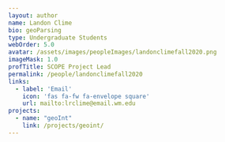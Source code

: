 ```yaml
---
layout: author
name: Landon Clime
bio: geoParsing
type: Undergraduate Students
webOrder: 5.0
avatar: /assets/images/peopleImages/landonclimefall2020.png
imageMask: 1.0
profTitle: SCOPE Project Lead
permalink: /people/landonclimefall2020
links:
  - label: 'Email'
    icon: 'fas fa-fw fa-envelope square'
    url: mailto:lrclime@email.wm.edu
projects:
  - name: "geoInt"
    link: /projects/geoint/
---
```

